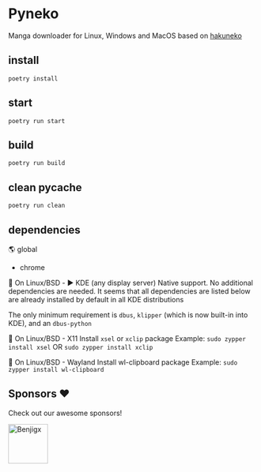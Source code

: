 # Pyneko

Manga downloader for Linux, Windows and MacOS based on [hakuneko](https://github.com/manga-download/hakuneko)

## install

``poetry install``

## start

``poetry run start``

## build

``poetry run build``

## clean __pycache__

``poetry run clean``


## dependencies

🌎 global

- chrome

🐧 On Linux/BSD - ▶️ KDE (any display server)
Native support. No additional dependencies are needed.
It seems that all dependencies are listed below are already installed by default in all KDE distributions

The only minimum requirement is ``dbus``, ``klipper`` (which is now built-in into KDE), and an ``dbus-python``

🐧 On Linux/BSD - X11
Install ``xsel`` or ``xclip`` package
Example: ``sudo zypper install xsel`` OR ``sudo zypper install xclip``

🐧 On Linux/BSD - Wayland
Install wl-clipboard package
Example: ``sudo zypper install wl-clipboard``

## Sponsors ❤️

Check out our awesome sponsors!

<a href="https://github.com/Benjigx"><img src="https://github.com/Benjigx.png" width="80px" alt="Benjigx" /></a>&nbsp;&nbsp;